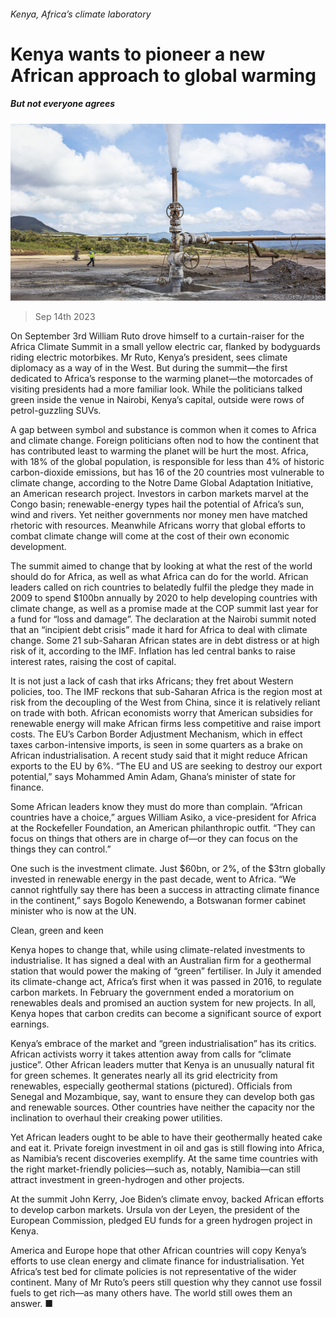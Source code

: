 ###### Kenya, Africa’s climate laboratory

# Kenya wants to pioneer a new African approach to global warming 

##### But not everyone agrees 

![image](images/20230916_MAP005.jpg) 

> Sep 14th 2023 

On September 3rd William Ruto drove himself to a curtain-raiser for the Africa Climate Summit in a small yellow electric car, flanked by bodyguards riding electric motorbikes. Mr Ruto, Kenya’s president, sees climate diplomacy as a way of  in the West. But during the summit—the first dedicated to Africa’s response to the warming planet—the motorcades of visiting presidents had a more familiar look. While the politicians talked green inside the venue in Nairobi, Kenya’s capital, outside were rows of petrol-guzzling SUVs. 

A gap between symbol and substance is common when it comes to Africa and climate change. Foreign politicians often nod to how the continent that has contributed least to warming the planet will be hurt the most. Africa, with 18% of the global population, is responsible for less than 4% of historic carbon-dioxide emissions, but has 16 of the 20 countries most vulnerable to climate change, according to the Notre Dame Global Adaptation Initiative, an American research project. Investors in carbon markets marvel at the Congo basin; renewable-energy types hail the potential of Africa’s sun, wind and rivers. Yet neither governments nor money men have matched rhetoric with resources. Meanwhile Africans worry that global efforts to combat climate change will come at the cost of their own economic development. 

The summit aimed to change that by looking at what the rest of the world should do for Africa, as well as what Africa can do for the world. African leaders called on rich countries to belatedly fulfil the pledge they made in 2009 to spend $100bn annually by 2020 to help developing countries with climate change, as well as a promise made at the COP summit last year for a fund for “loss and damage”. The declaration at the Nairobi summit noted that an “incipient debt crisis” made it hard for Africa to deal with climate change. Some 21 sub-Saharan African states are in debt distress or at high risk of it, according to the IMF. Inflation has led central banks to raise interest rates, raising the cost of capital.

It is not just a lack of cash that irks Africans; they fret about Western policies, too. The IMF reckons that sub-Saharan Africa is the region most at risk from the decoupling of the West from China, since it is relatively reliant on trade with both. African economists worry that American subsidies for renewable energy will make African firms less competitive and raise import costs. The EU’s Carbon Border Adjustment Mechanism, which in effect taxes carbon-intensive imports, is seen in some quarters as a brake on African industrialisation. A recent study said that it might reduce African exports to the EU by 6%. “The EU and US are seeking to destroy our export potential,” says Mohammed Amin Adam, Ghana’s minister of state for finance.

Some African leaders know they must do more than complain. “African countries have a choice,” argues William Asiko, a vice-president for Africa at the Rockefeller Foundation, an American philanthropic outfit. “They can focus on things that others are in charge of—or they can focus on the things they can control.” 

One such is the investment climate. Just $60bn, or 2%, of the $3trn globally invested in renewable energy in the past decade, went to Africa. “We cannot rightfully say there has been a success in attracting climate finance in the continent,” says Bogolo Kenewendo, a Botswanan former cabinet minister who is now at the UN. 

Clean, green and keen

Kenya hopes to change that, while using climate-related investments to industrialise. It has signed a deal with an Australian firm for a geothermal station that would power the making of “green” fertiliser. In July it amended its climate-change act, Africa’s first when it was passed in 2016, to regulate carbon markets. In February the government ended a moratorium on renewables deals and promised an auction system for new projects. In all, Kenya hopes that carbon credits can become a significant source of export earnings. 

Kenya’s embrace of the market and “green industrialisation” has its critics. African activists worry it takes attention away from calls for “climate justice”. Other African leaders mutter that Kenya is an unusually natural fit for green schemes. It generates nearly all its grid electricity from renewables, especially geothermal stations (pictured). Officials from Senegal and Mozambique, say, want to ensure they can develop both gas and renewable sources. Other countries have neither the capacity nor the inclination to overhaul their creaking power utilities. 

Yet African leaders ought to be able to have their geothermally heated cake and eat it. Private foreign investment in oil and gas is still flowing into Africa, as Namibia’s recent discoveries exemplify. At the same time countries with the right market-friendly policies—such as, notably, Namibia—can still attract investment in green-hydrogen and other projects. 

At the summit John Kerry, Joe Biden’s climate envoy, backed African efforts to develop carbon markets. Ursula von der Leyen, the president of the European Commission, pledged EU funds for a green hydrogen project in Kenya.

America and Europe hope that other African countries will copy Kenya’s efforts to use clean energy and climate finance for industrialisation. Yet Africa’s test bed for climate policies is not representative of the wider continent. Many of Mr Ruto’s peers still question why they cannot use fossil fuels to get rich—as many others have. The world still owes them an answer. ■


